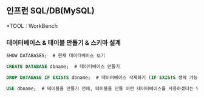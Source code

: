 인프런 SQL/DB(MySQL)  
-------------------------------------------------------------------
*TOOL : WorkBench

### 데이터베이스 & 테이블 만들기 & 스키마 설계
~~~sql
SHOW DATABASES;  # 현재 데이터베이스 보기

CREATE DATABASE dbname;  # 데이터베이스 만들기

DROP DATABASE IF EXISTS dbname;  # 데이터베이스 삭제하기 (IF EXISTS 생략 가능)

USE dbname;  # 테이블을 만들기 전에, 테이블을 만들 어떤 데이터베이스를 사용하겠다는 명령을 해야함
~~~




